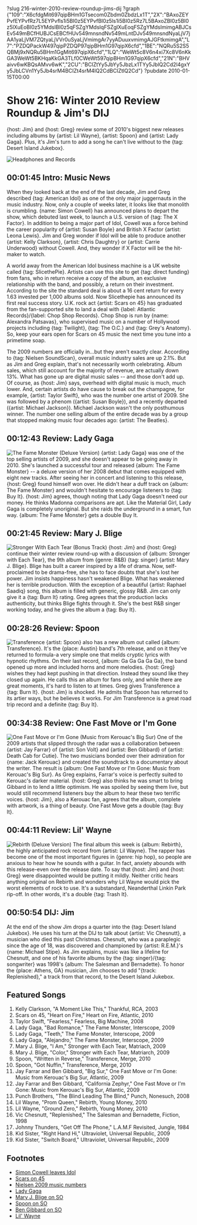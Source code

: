 ?slug 216-winter-2010-review-roundup-jims-dij
?graph {"109":"X6cfdgMit697qipBHm1GTsecom0Zbdm0ZbdzLx1T","2X":"BAxoZEYPvfEYPvfRz7L5EYPvfls1i5BI0z5EYPvfBI0z5ls1i5BI0z5Rz7L5BAxoZBI0z5BI0z5lXuEoBI0z5YMdsIBI0z5qFSZgYMdsIqFSZglXuEoqFSZgYMdsImimgABJCsEv549mBCfHUBJCsEBCfHUv549mnsndNv549mLntDJv549mnsndNyaLjV7jAA1yaLjVM7ZQtyaLjVVr0uSyaLjVmimgAr7yyADuuxvmimgAJGFtkmimgA","L7":"PZDQPackW497qipPZDQP97qipBHm1G97qipX6cfd","1BE":"NQRu5S2S5QBMj9xNQRu5BHm1GgMit697qipX6cfd","1LQ":"WeWt5c8V6n4xi7Xc8V6nKkGA3WeWt5BKHqaKkGA3TLf0CWeWt597qipBHm1G97qipX6cfd","21N":"BHVaivv6wKBQsAMvv6wK","2CU":"BCIZtYy5JbYy5JbzLx1TYy5JblQ2Cd2l4gxYy5JbLCVn1Yy5Jb4srM4BCIZt4srM4lQ2CdBCIZtlQ2Cd"}
?pubdate 2010-01-15T00:00
# Show 216: Winter 2010 Review Roundup & Jim's DIJ
{host: Jim} and {host: Greg} review some of 2010's biggest new releases including albums by {artist: Lil Wayne}, {artist: Spoon} and {artist: Lady Gaga}. Plus, it's Jim's turn to add a song he can't live without to the {tag: Desert Island Jukebox}.

![Headphones and Records](https://static.soundopinions.org/images/2007/fallroundup.jpg)

## 00:01:45 Intro: Music News
When they looked back at the end of the last decade, Jim and Greg described {tag: American Idol} as one of the only major juggernauts in the music industry. Now, only a couple of weeks later, it looks like that monolith is crumbling. {name: Simon Cowell} has announced plans to depart the show, which debuted last week, to launch a U.S. version of {tag: The X Factor}. In addition to being a major part of Idol, Cowell was a force behind the career popularity of {artist: Susan Boyle} and British X Factor {artist: Leona Lewis}. Jim and Greg wonder if Idol will be able to produce another {artist: Kelly Clarkson}, {artist: Chris Daughtry} or {artist: Carrie Underwood} without Cowell. And, they wonder if X Factor will be the hit-maker to watch.

A world away from the American Idol business machine is a UK website called {tag: SlicethePie}. Artists can use this site to get {tag: direct funding} from fans, who in return receive a copy of the album, an exclusive relationship with the band, and possibly, a return on their investment. According to the site the standard deal is about a 16 cent return for every 1.63 invested per 1,000 albums sold. Now Slicethepie has announced its first real success story. U.K. rock act {artist: Scars on 45} has graduated from the fan-supported site to land a deal with {label: Atlantic Records}/{label: Chop Shop Records}. Chop Shop is run by {name: Alexandra Patsavas}, who supervised music on a number of Hollywood projects including {tag: Twilight}, {tag: The O.C.} and {tag: Grey's Anatomy}. So, keep your ears open for Scars on 45 music the next time you tune into a primetime soap.

The 2009 numbers are officially in...but they aren't exactly clear. According to {tag: Nielsen SoundScan}, overall music industry sales are up 2.1%. But as Jim and Greg explain, that's not necessarily worth celebrating. Album sales, which still account for the majority of revenue, are actually down 13%. What has gone up are digital music sales -- and those don't add up. Of course, as {host: Jim} says, overhead with digital music is much, much lower. And, certain artists do have cause to break out the champagne, for example, {artist: Taylor Swift}, who was the number one artist of 2009. She was followed by a phenom ({artist: Susan Boyle}), and a recently departed ({artist: Michael Jackson}). Michael Jackson wasn't the only posthumous winner. The number one selling album of the entire decade was by a group that stopped making music four decades ago: {artist: The Beatles}.

## 00:12:43 Review: Lady Gaga
![The Fame Monster (Deluxe Version)](https://static.soundopinions.org/assets/216/L70.jpg)
{artist: Lady Gaga} was one of the top selling artists of 2009, and she doesn't appear to be going away in 2010. She's launched a successful tour and released {album: The Fame Monster} -- a deluxe version of her 2008 debut that comes equipped with eight new tracks. After seeing her in concert and listening to this release, {host: Greg} found himself won over. He didn't hear a duff track on {album: The Fame Monster} and wouldn't hesitate to encourage listeners to {tag: Buy It}. {host: Jim} agrees, though noting that Lady Gaga doesn't need our money. He thinks Madonna comparisons are apt. Like the Material Girl, Lady Gaga is completely unoriginal. But she raids the underground in a smart, fun way. {album: The Fame Monster} gets a double Buy It.

## 00:21:45 Review: Mary J. Blige
![Stronger With Each Tear (Bonus Track)](https://static.soundopinions.org/assets/216/1090.jpg)
{host: Jim} and {host: Greg} continue their winter review round-up with a discussion of {album: Stronger with Each Tear}, the 9th album from {genre: R&B} {tag: singer} {artist: Mary J. Blige}. Blige has built a career inspired by a life of drama. Now, self-proclaimed to be drama-free, she has to face doubts that she's lost her power. Jim insists happiness hasn't weakened Blige. What has weakened her is terrible production. With the exception of a beautiful {artist: Raphael Saadiq} song, this album is filled with generic, glossy R&B. Jim can only give it a {tag: Burn It} rating. Greg agrees that the production lacks authenticity, but thinks Blige fights through it. She's the best R&B singer working today, and he gives the album a {tag: Buy It}.

## 00:28:26 Review: Spoon
![Transference](https://static.soundopinions.org/assets/216/1BE0.jpg)
{artist: Spoon} also has a new album out called {album: Transference}. It's the {place: Austin} band's 7th release, and on it they've returned to formula-a very simple one that melds cryptic lyrics with hypnotic rhythms. On their last record, {album: Ga Ga Ga Ga Ga}, the band opened up more and included horns and more melodies. {host: Greg} wishes they had kept pushing in that direction. Instead they sound like they closed up again. He calls this an album for fans only, and while there are great moments, it's hard to listen to at times. Greg gives Transference a {tag: Burn It}. {host: Jim} is shocked. He admits that Spoon has returned to its artier ways, but he believes it works. For Jim Transference is a great road trip record and a definite {tag: Buy It}.

## 00:34:38 Review: One Fast Move or I'm Gone
![One Fast Move or I'm Gone (Music from Kerouac's Big Sur)](https://static.soundopinions.org/assets/216/1LQ0.jpg)
One of the 2009 artists that slipped through the radar was a collaboration between {artist: Jay Farrar} of {artist: Son Volt} and {artist: Ben Gibbard} of {artist: Death Cab for Cutie}. The two musicians bonded over their admiration for {name: Jack Kerouac} and created the soundtrack to a documentary about the writer. The result is {album: One Fast Move or I'm Gone: Music from Kerouac's Big Sur}. As Greg explains, Farrar's voice is perfectly suited to Kerouac's darker material. {host: Greg} also thinks he was smart to bring Gibbard in to lend a little optimism. He was spoiled by seeing them live, but would still recommend listeners buy the album to hear these two terrific voices. {host: Jim}, also a Kerouac fan, agrees that the album, complete with artwork, is a thing of beauty. One Fast Move gets a double {tag: Buy It}.

## 00:44:11 Review: Lil' Wayne
![Rebirth (Deluxe Version)](https://static.soundopinions.org/assets/216/21N0.jpg)
The final album this week is {album: Rebirth}, the highly anticipated rock record from {artist: Lil Wayne}. The rapper has become one of the most important figures in {genre: hip hop}, so people are anxious to hear how he sounds with a guitar. In fact, anxiety abounds with this release-even over the release date. To say that {host: Jim} and {host: Greg} were disappointed would be putting it mildly. Neither critic hears anything original on Rebirth and wonders why Lil Wayne would pick the worst elements of rock to use. It's a substandard, Neanderthal Linkin Park rip-off. In other words, it's a double {tag: Trash It}.

## 00:50:54 DIJ: Jim
At the end of the show Jim drops a quarter into the {tag: Desert Island Jukebox}. He uses his turn at the DIJ to talk about {artist: Vic Chesnutt}, a musician who died this past Christmas. Chesnutt, who was a paraplegic since the age of 18, was discovered and championed by {artist: R.E.M.}'s {name: Michael Stipe}. As Jim explains, music was like a lifeline for Chesnutt, and one of his favorite albums by the {tag: singer}/{tag: songwriter} was 1998's {album: The Salesman and Bernadette}. To honor the {place: Athens, GA} musician, Jim chooses to add "{track: Replenished}," a track from that record, to the Desert Island Jukebox.



## Featured Songs
1. Kelly Clarkson, "A Moment Like This," Thankful, RCA, 2003
2. Scars on 45, "Heart on Fire," Heart on Fire, Atlantic, 2010
3. Taylor Swift, "Fearless," Fearless, Big Machine, 2008
4. Lady Gaga, "Bad Romance," The Fame Monster, Interscope, 2009 
5. Lady Gaga, "Teeth," The Fame Monster, Interscope, 2009
6. Lady Gaga, "Alejandro," The Fame Monster, Interscope, 2009
7. Mary J. Blige, "I Am," Stronger with Each Tear, Matriach, 2009
8. Mary J. Blige, "Color," Stronger with Each Tear, Matriarch, 2009
9. Spoon, "Written in Reverse," Transference, Merge, 2010
10. Spoon, "Got Nuffin," Transference, Merge, 2010
11. Jay Farrar and Ben Gibbard, "Big Sur," One Fast Move or I'm Gone: Music from Kerouac's Big Sur, Atlantic, 2009
11. Jay Farrar and Ben Gibbard, "California Zephyr," One Fast Move or I'm Gone: Music from Kerouac's Big Sur, Atlantic, 2009
12. Punch Brothers, "The Blind Leading The Blind," Punch, Nonesuch, 2008
13. Lil Wayne, "Prom Queen," Rebirth, Young Money, 2010
14. Lil Wayne, "Ground Zero," Rebirth, Young Money, 2010
15. Vic Chesnutt, "Replenished," The Salesman and Bernadette, Fiction, 1998
16. Johnny Thunders, "Get Off The Phone," L.A.M.F Revisited, Jungle, 1984
17. Kid Sister, "Right Hand Hi," Ultraviolet, Universal Republic, 2009
18. Kid Sister, "Switch Board," Ultraviolet, Universal Republic, 2009


## Footnotes
- [Simon Cowell leaves Idol](http://www.cnn.com/2010/SHOWBIZ/TV/01/11/cowell.leaving.idol/)
- [Scars on 45](http://www.scarson45.com/)
- [Nielsen 2009 music numbers](http://www.nielsen.com/content/dam/corporate/us/en/newswire/uploads/2010/01/Nielsen-Music-2009-Year-End-Press-Release.pdf)
- [Lady Gaga](http://www.ladygaga.com/)
- [Mary J. Blige on SO](/show/477/#maryjblige)
- [Spoon on SO](/show/476/#spoon)
- [Ben Gibbard on SO](/show/131/#bengibbard)
- [Lil' Wayne](http://www.youngmoney.com/)
